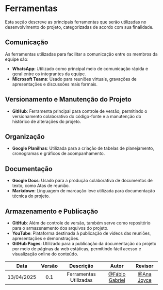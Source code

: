 # Ferramentas

Esta seção descreve as principais ferramentas que serão utilizadas no desenvolvimento do projeto, categorizadas de acordo com sua finalidade.

## Comunicação

As ferramentas utilizadas para facilitar a comunicação entre os membros da equipe são:

- **WhatsApp**: Utilizado como principal meio de comunicação rápida e geral entre os integrantes da equipe.  
- **Microsoft Teams**: Usado para reuniões virtuais, gravações de apresentações e discussões mais formais.

## Versionamento e Manutenção do Projeto

- **GitHub**: Ferramenta principal para controle de versão, permitindo o versionamento colaborativo do código-fonte e a manutenção do histórico de alterações do projeto.

## Organização

- **Google Planilhas**: Utilizada para a criação de tabelas de planejamento, cronogramas e gráficos de acompanhamento.

## Documentação

- **Google Docs**: Usado para a produção colaborativa de documentos de texto, como Atas de reunião.  
- **Markdown**: Linguagem de marcação leve utilizada para documentação técnica do projeto.

## Armazenamento e Publicação

- **GitHub**: Além de controle de versão, também serve como repositório para o armazenamento dos arquivos do projeto.  
- **YouTube**: Plataforma destinada à publicação de vídeos das reuniões, apresentações e demonstrações.  
- **GitHub Pages**: Utilizado para a publicação da documentação do projeto por meio de páginas da web estáticas, permitindo fácil acesso e visualização online do conteúdo.


| Data       | Versão | Descrição                                 | Autor             | Revisor           |
| :--------: | :----: | :----------:                              | :---------------: | :---------------: |
| 13/04/2025 |  0.1   | Ferramentas Utilizadas                    | [@Fábio Gabriel](https://github.com/fabinsz)| [@Ana Joyce](https://github.com/anajoyceamorim)|

